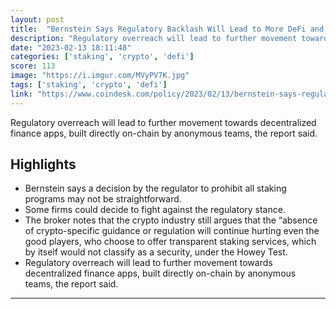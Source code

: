 ```yaml
---
layout: post
title:  "Bernstein Says Regulatory Backlash Will Lead to More DeFi and Offshore Crypto"
description: "Regulatory overreach will lead to further movement towards decentralized finance apps, built directly on-chain by anonymous teams, the report said."
date: "2023-02-13 18:11:48"
categories: ['staking', 'crypto', 'defi']
score: 113
image: "https://i.imgur.com/MVyPV7K.jpg"
tags: ['staking', 'crypto', 'defi']
link: "https://www.coindesk.com/policy/2023/02/13/bernstein-says-regulatory-backlash-will-lead-to-more-defi-and-offshore-crypto/"
---
```


Regulatory overreach will lead to further movement towards decentralized finance apps, built directly on-chain by anonymous teams, the report said.

## Highlights

- Bernstein says a decision by the regulator to prohibit all staking programs may not be straightforward.
- Some firms could decide to fight against the regulatory stance.
- The broker notes that the crypto industry still argues that the “absence of crypto-specific guidance or regulation will continue hurting even the good players, who choose to offer transparent staking services, which by itself would not classify as a security, under the Howey Test.
- Regulatory overreach will lead to further movement towards decentralized finance apps, built directly on-chain by anonymous teams, the report said.

---

